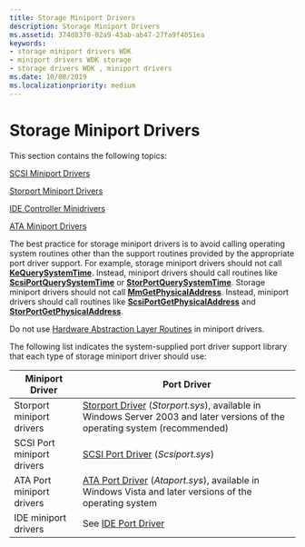 ```yaml
---
title: Storage Miniport Drivers
description: Storage Miniport Drivers
ms.assetid: 374d8370-02a9-43ab-ab47-27fa9f4051ea
keywords:
- storage miniport drivers WDK
- miniport drivers WDK storage
- storage drivers WDK , miniport drivers
ms.date: 10/08/2019
ms.localizationpriority: medium
---
```


# Storage Miniport Drivers

This section contains the following topics:

[SCSI Miniport Drivers](scsi-miniport-drivers.md)

[Storport Miniport Drivers](storport-miniport-drivers.md)

[IDE Controller Minidrivers](ide-controller-minidrivers.md)

[ATA Miniport Drivers](ata-miniport-drivers.md)

The best practice for storage miniport drivers is to avoid calling operating system routines other than the support routines provided by the appropriate port driver support. For example, storage miniport drivers should not call [**KeQuerySystemTime**](https://docs.microsoft.com/windows-hardware/drivers/ddi/content/wdm/nf-wdm-kequerysystemtime). Instead, miniport drivers should call routines like [**ScsiPortQuerySystemTime**](https://docs.microsoft.com/windows-hardware/drivers/ddi/content/srb/nf-srb-scsiportquerysystemtime) or [**StorPortQuerySystemTime**](https://docs.microsoft.com/windows-hardware/drivers/ddi/content/storport/nf-storport-storportquerysystemtime). Storage miniport drivers should not call [**MmGetPhysicalAddress**](https://docs.microsoft.com/windows-hardware/drivers/ddi/content/ntddk/nf-ntddk-mmgetphysicaladdress). Instead, miniport drivers should call routines like [**ScsiPortGetPhysicalAddress**](https://docs.microsoft.com/windows-hardware/drivers/ddi/content/srb/nf-srb-scsiportgetphysicaladdress) and [**StorPortGetPhysicalAddress**](https://docs.microsoft.com/windows-hardware/drivers/ddi/content/storport/nf-storport-storportgetphysicaladdress).

Do not use [Hardware Abstraction Layer Routines](https://docs.microsoft.com/previous-versions/windows/hardware/drivers/ff546644(v=vs.85)) in miniport drivers.

The following list indicates the system-supplied port driver support library that each type of storage miniport driver should use:

| Miniport Driver | Port Driver |
| --------------- | ----------- |
| Storport miniport drivers  | [Storport Driver](storport-driver-overview.md) (*Storport.sys*), available in Windows Server 2003 and later versions of the operating system (recommended) |
| SCSI Port miniport drivers | [SCSI Port Driver](scsi-port-driver-overview.md) (*Scsiport.sys*) |
| ATA Port miniport drivers  | [ATA Port Driver](ata-port-driver-overview.md) (*Ataport.sys*), available in Windows Vista and later versions of the operating system |
| IDE miniport drivers       | See [IDE Port Driver](ide-port-driver.md) |
